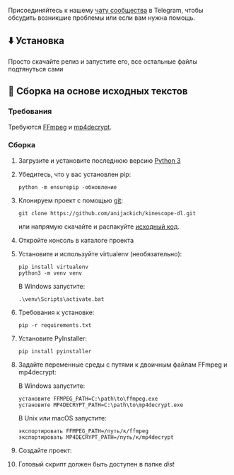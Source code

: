 Присоединяйтесь к нашему [чату сообщества](https://t.me/KinescopeDL) в Telegram, чтобы обсудить возникшие проблемы или если вам нужна помощь.

## ⬇️ Установка
Просто скачайте релиз и запустите его, все остальные файлы подтянуться сами



## 🔨 Сборка на основе исходных текстов
### Требования
Требуются [FFmpeg](https://ffmpeg.org/download.html) и [mp4decrypt](https://www.bento4.com/downloads/).

### Сборка
1. Загрузите и установите последнюю версию [Python 3](https://www.python.org/downloads/)
2. Убедитесь, что у вас установлен pip:
    ```shell
    python -m ensurepip -обновление
    ```
3. Клонируем проект с помощью [git](https://git-scm.com/downloads):
    ```shell
    git clone https://github.com/anijackich/kinescope-dl.git
    ```
    или напрямую скачайте и распакуйте [исходный код](https://github.com/anijackich/kinescope-dl/archive/refs/heads/master.zip).
4. Откройте консоль в каталоге проекта
5. Установите и используйте virtualenv (необязательно):
    ```shell
    pip install virtualenv
    python3 -m venv venv
    ```
    В Windows запустите:
    ```shell
    .\venv\Scripts\activate.bat
    ```
6. Требования к установке:
    ```shell
    pip -r requirements.txt
    ```
7. Установите PyInstaller:
    ```shell
    pip install pyinstaller
    ```
8. Задайте переменные среды с путями к двоичным файлам FFmpeg и mp4decrypt:

   В Windows запустите: 
   ```shell
   установите FFMPEG_PATH=C:\path\to\ffmpeg.exe
   установите MP4DECRYPT_PATH=C:\path\to\mp4decrypt.exe
   ```
   В Unix или macOS запустите:
   ```shell
   экспортировать FFMPEG_PATH=/путь/к/ffmpeg
   экспортировать MP4DECRYPT_PATH=/путь/к/mp4decrypt
   ```
9. Создайте проект:
10. Готовый скрипт должен быть доступен в папке _dist_
